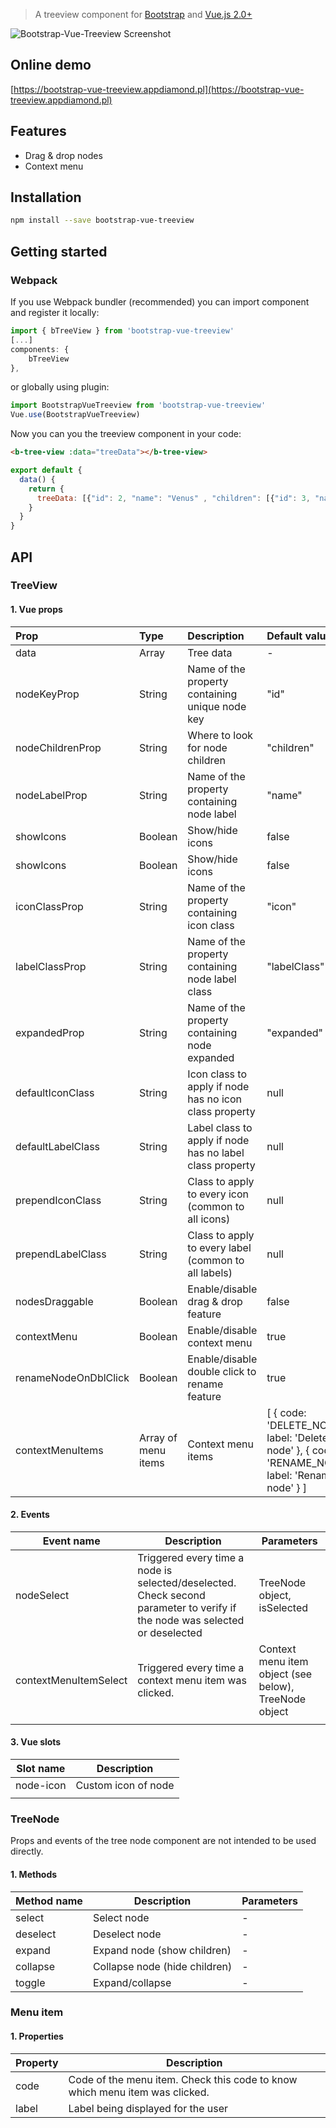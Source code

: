 

> A treeview component for [Bootstrap](https://getbootstrap.com/) and [Vue.js 2.0+](https://vuejs.org/)

![Bootstrap-Vue-Treeview Screenshot](https://raw.githubusercontent.com/kamil-lip/bootstrap-4-vue-treeview/master/screenshot.png)

## Online demo
[https://bootstrap-vue-treeview.appdiamond.pl](https://bootstrap-vue-treeview.appdiamond.pl)

## Features
- Drag & drop nodes
- Context menu

## Installation
```bash
npm install --save bootstrap-vue-treeview
```
## Getting started

### Webpack
If you use Webpack bundler (recommended) you can import component and register it locally:

```javascript
import { bTreeView } from 'bootstrap-vue-treeview'
[...]
components: {
	bTreeView
},
```
or globally using plugin:
```javascript
import BootstrapVueTreeview from 'bootstrap-vue-treeview'
Vue.use(BootstrapVueTreeview)
```

Now you can you the treeview component in your code:
```html
<b-tree-view :data="treeData"></b-tree-view>
```
```javascript
export default {
  data() {
    return {
      treeData: [{"id": 2, "name": "Venus" , "children": [{"id": 3, "name": "Neptune"}, {"id": 4, "name": "Stratus"} ] } ]
    }
  }
}
```

## API

### TreeView
#### 1. Vue props

| Prop             | Type          | Description            | Default value  | Required |
| :--------------- |:--------------|:-----------------------|:--------------|:------|
| data             | Array         | Tree data                      | - | Yes |
| nodeKeyProp      | String        | Name of the property containing unique node key | "id" | No |
| nodeChildrenProp | String        | Where to look for node children | "children" | No
| nodeLabelProp    | String        | Name of the property containing node label | "name" | No
| showIcons        | Boolean       | Show/hide icons        | false | No
| showIcons        | Boolean       | Show/hide icons        | false | No
| iconClassProp    | String        | Name of the property containing icon class | "icon" | No
| labelClassProp   | String        | Name of the property containing node label class | "labelClass" | No
| expandedProp     | String        | Name of the property containing node expanded | "expanded" | No
| defaultIconClass | String        | Icon class to apply if node has no icon class property | null | No
| defaultLabelClass| String        | Label class to apply if node has no label class property | null | No
| prependIconClass | String        | Class to apply to every icon (common to all icons) | null | No
| prependLabelClass| String        | Class to apply to every label (common to all labels) | null | No
| nodesDraggable   | Boolean       | Enable/disable drag & drop feature | false | No
| contextMenu      | Boolean       | Enable/disable context menu | true | No
| renameNodeOnDblClick | Boolean   | Enable/disable double click to rename feature | true | No
| contextMenuItems | Array of menu items         | Context menu items | [ { code: 'DELETE_NODE', label: 'Delete node' }, { code: 'RENAME_NODE', label: 'Rename node' } ] | No

#### 2. Events

| Event name            | Description                                                                                                                 | Parameters                                |
|-----------------------|-----------------------------------------------------------------------------------------------------------------------------|-------------------------------------------|
| nodeSelect            | Triggered every time a node is selected/deselected. Check second parameter to verify if the node was selected or deselected | TreeNode object, isSelected              |
| contextMenuItemSelect | Triggered every time a context menu item was clicked.                                                                       | Context menu item object (see below), TreeNode object |
|                       |                                                                                                                             |                                           |

#### 3. Vue slots

| Slot name             | Description                                                                                                                 |
|-----------------------|-----------------------------------------------------------------------------------------------------------------------------|
| node-icon             | Custom icon of node                                                                                                         |
|                       |                                                                                                                             |

### TreeNode

Props and events of the tree node component are not intended to be used directly.
#### 1. Methods
| Method name | Description                   | Parameters |
|-------------|-------------------------------|------------|
| select      | Select node                   | -          |
| deselect    | Deselect node                 | -          |
| expand      | Expand node (show children)   | -          |
| collapse    | Collapse node (hide children) | -          |
| toggle      | Expand/collapse               | -          |

### Menu item

#### 1. Properties

| Property | Description                        |
|----------|------------------------------------|
| code     | Code of the menu item. Check this code to know which menu item was clicked.            |
| label    | Label being displayed for the user |

